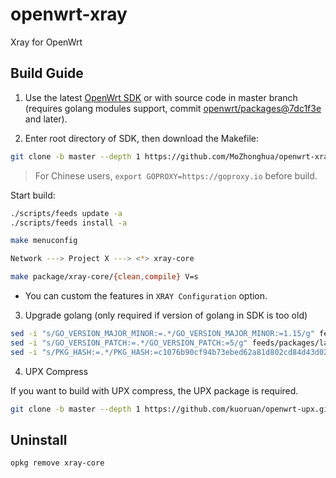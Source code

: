 # openwrt-xray

Xray for OpenWrt

## Build Guide

1. Use the latest [OpenWrt SDK](https://downloads.openwrt.org/snapshots/) or with source code in master branch (requires golang modules support, commit [openwrt/packages@7dc1f3e](https://github.com/openwrt/packages/commit/7dc1f3e0293588ebc544e8eee104043dd0dacaf5) and later).

2. Enter root directory of SDK, then download the Makefile:

```sh
git clone -b master --depth 1 https://github.com/MoZhonghua/openwrt-xray package/xray-core
```

> For Chinese users, `export GOPROXY=https://goproxy.io` before build.

Start build:

```sh
./scripts/feeds update -a
./scripts/feeds install -a

make menuconfig

Network ---> Project X ---> <*> xray-core

make package/xray-core/{clean,compile} V=s
```

- You can custom the features in `XRAY Configuration` option.

3. Upgrade golang (only required if version of golang in SDK is too old)

```sh
sed -i "s/GO_VERSION_MAJOR_MINOR:=.*/GO_VERSION_MAJOR_MINOR:=1.15/g" feeds/packages/lang/golang/golang-version.mk
sed -i "s/GO_VERSION_PATCH:=.*/GO_VERSION_PATCH:=5/g" feeds/packages/lang/golang/golang-version.mk 
sed -i "s/PKG_HASH:=.*/PKG_HASH:=c1076b90cf94b73ebed62a81d802cd84d43d02dea8c07abdc922c57a071c84f1/g" feeds/packages/lang/golang/golang/Makefile
```

4. UPX Compress

If you want to build with UPX compress, the UPX package is required.

```sh
git clone -b master --depth 1 https://github.com/kuoruan/openwrt-upx.git package/openwrt-upx
```

## Uninstall

```sh
opkg remove xray-core
```
